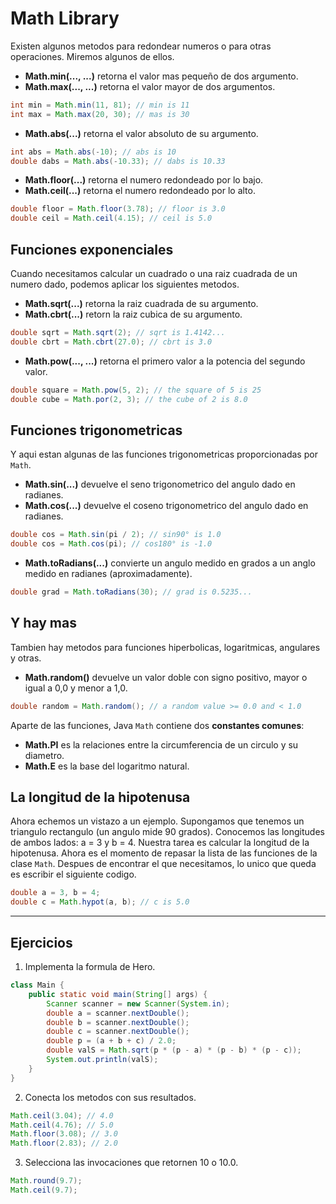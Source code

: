 # Math Library
Existen algunos metodos para redondear numeros o para otras operaciones. Miremos algunos de ellos.
- **Math.min(..., ...)** retorna el valor mas pequeño de dos argumento.
- **Math.max(..., ...)** retorna el valor mayor de dos argumentos.
~~~java
int min = Math.min(11, 81); // min is 11
int max = Math.max(20, 30); // mas is 30
~~~
- **Math.abs(...)** retorna el valor absoluto de su argumento.
~~~java
int abs = Math.abs(-10); // abs is 10
double dabs = Math.abs(-10.33); // dabs is 10.33
~~~
- **Math.floor(...)** retorna el numero redondeado por lo bajo.
- **Math.ceil(...)** retorna el numero redondeado por lo alto.
~~~java
double floor = Math.floor(3.78); // floor is 3.0
double ceil = Math.ceil(4.15); // ceil is 5.0
~~~

## Funciones exponenciales
Cuando necesitamos calcular un cuadrado o una raiz cuadrada de un numero dado, podemos aplicar los siguientes metodos.
- **Math.sqrt(...)** retorna la raiz cuadrada de su argumento.
- **Math.cbrt(...)** retorn la raiz cubica de su argumento.
~~~java
double sqrt = Math.sqrt(2); // sqrt is 1.4142...
double cbrt = Math.cbrt(27.0); // cbrt is 3.0
~~~
- **Math.pow(..., ...)** retorna el primero valor a la potencia del segundo valor.
~~~java
double square = Math.pow(5, 2); // the square of 5 is 25
double cube = Math.por(2, 3); // the cube of 2 is 8.0
~~~

## Funciones trigonometricas
Y aqui estan algunas de las funciones trigonometricas proporcionadas por `Math`.
- **Math.sin(...)** devuelve el seno trigonometrico del angulo dado en radianes.
- **Math.cos(...)** devuelve el coseno trigonometrico del angulo dado en radianes.
~~~java
double cos = Math.sin(pi / 2); // sin90° is 1.0
double cos = Math.cos(pi); // cos180° is -1.0
~~~
- **Math.toRadians(...)** convierte un angulo medido en grados a un anglo medido en radianes (aproximadamente).
~~~java
double grad = Math.toRadians(30); // grad is 0.5235...
~~~

## Y hay mas
Tambien hay metodos para funciones hiperbolicas, logaritmicas, angulares y otras.
- **Math.random()** devuelve un valor doble con signo positivo, mayor o igual a 0,0 y menor a 1,0.
~~~java
double random = Math.random(); // a random value >= 0.0 and < 1.0
~~~
Aparte de las funciones, Java `Math` contiene dos **constantes  comunes**:
- **Math.PI** es la relaciones entre la circumferencia de un circulo y su diametro.
- **Math.E** es la base del logaritmo natural.  

## La longitud de la hipotenusa
Ahora echemos un vistazo a un ejemplo. Supongamos que tenemos un triangulo rectangulo (un angulo mide 90 grados). Conocemos las longitudes de ambos lados: a = 3 y b = 4. Nuestra tarea es calcular la longitud de la hipotenusa. Ahora es el momento de repasar la lista de las funciones de la clase `Math`. Despues de encontrar el que necesitamos, lo unico que queda es escribir el siguiente codigo.
~~~java
double a = 3, b = 4;
double c = Math.hypot(a, b); // c is 5.0
~~~
---

## Ejercicios
1. Implementa la formula de Hero.
~~~java
class Main {
    public static void main(String[] args) {
        Scanner scanner = new Scanner(System.in);
        double a = scanner.nextDouble();
        double b = scanner.nextDouble();
        double c = scanner.nextDouble();
        double p = (a + b + c) / 2.0;
        double valS = Math.sqrt(p * (p - a) * (p - b) * (p - c));
        System.out.println(valS);
    }
}
~~~
2. Conecta los metodos con sus resultados.
~~~java
Math.ceil(3.04); // 4.0
Math.ceil(4.76); // 5.0
Math.floor(3.08); // 3.0
Math.floor(2.83); // 2.0
~~~
3. Selecciona las invocaciones que retornen 10 o 10.0.
~~~java
Math.round(9.7);
Math.ceil(9.7);
~~~
